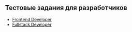 Тестовые задания для разработчиков
---

- [Frontend Developer](https://github.com/itsolgrp/tests-tasks/tree/master/test-work-for-frontend-developer)
- [Fullstack Developer](https://github.com/itsolgrp/tests-tasks/tree/master/test-work-for-fullstack-developer)